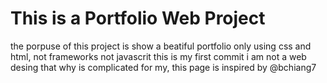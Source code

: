 # This is a Portfolio Web Project 

the porpuse of this project is show a beatiful portfolio only using css and html, not frameworks not javascrit
this is my first commit i am not a web desing that why is complicated for my, 
this page is inspired by @bchiang7 
